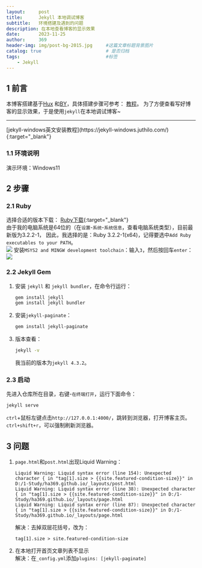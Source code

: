 ```yaml
---
layout:     post                       
title:      Jekyll 本地调试博客
subtitle:   环境搭建及遇到的问题
description: 在本地查看博客的显示效果
date:       2023-11-25                 
author:     369                        
header-img: img/post-bg-2015.jpg     #这篇文章标题背景图片
catalog: true                        # 是否归档
tags:                                #标签
    - Jekyll
---
```


## 1 前言

本博客搭建基于[Hux](https://github.com/Huxpro/huxpro.github.io)
和[BY](https://github.com/qiubaiying/qiubaiying.github.io)，具体搭建步骤可参考：
[教程](https://github.com/qiubaiying/qiubaiying.github.io/wiki/%E5%8D%9A%E5%AE%A2%E6%90%AD%E5%BB%BA%E8%AF%A6%E7%BB%86%E6%95%99%E7%A8%8B)。
为了方便查看写好博客的显示效果，于是使用`jekyll`在本地调试博客~

<hr>
[jekyll-windows英文安装教程](https://jekyll-windows.juthilo.com/){:target="_blank"}

### 1.1 环境说明

演示环境：Windows11

## 2 步骤

### 2.1 Ruby

选择合适的版本下载：
[Ruby下载](https://rubyinstaller.org/downloads/){:target="_blank"}<br>
由于我的电脑系统是64位的（在`设置`-`系统`-`系统信息`，查看电脑系统类型），目前最新版为3.2.2-1，
因此，我选择的是：Ruby 3.2.2-1(x64)，记得要选中`Add Ruby executables to your PATH`。<br>
![](https://ctuc.gosh.website/images/2023/11/25/20231125153834.png)
安装`MSYS2 and MINGW development toolchain`：输入`3`，然后按回车`enter`：
![](https://ctuc.gosh.website/images/2023/11/25/20231125153919.png)

### 2.2 Jekyll Gem

1. 安装 `jekyll` 和 `jekyll bundler`，在命令行运行：
   
   ```bash
   gem install jekyll
   gem install jekyll bundler
   ```
2. 安装`jekyll-paginate`：
   
   ```bash
   gem install jekyll-paginate
   ```
3. 版本查看：
   
   ```bash
   jekyll -v
   ```
   
   我当前的版本为`jekyll 4.3.2`。

### 2.3 启动

先进入仓库所在目录，右键-`在终端打开`，运行下面命令：

```bash
jekyll serve
```

`ctrl`+鼠标左键点击`http://127.0.0.1:4000/`，跳转到浏览器，打开博客主页。
`ctrl+shift+r`，可以强制刷新浏览器。

## 3 问题

1. `page.html`和`post.html`出现Liquid Warning：
   
   ```text
   Liquid Warning: Liquid syntax error (line 154): Unexpected character { in "tag[1].size > {{site.featured-condition-size}}" in D:/1-Study/ha369.github.io/_layouts/post.html
   Liquid Warning: Liquid syntax error (line 38): Unexpected character { in "tag[1].size > {{site.featured-condition-size}}" in D:/1-Study/ha369.github.io/_layouts/page.html
   Liquid Warning: Liquid syntax error (line 87): Unexpected character { in "tag[1].size > {{site.featured-condition-size}}" in D:/1-Study/ha369.github.io/_layouts/page.html
   ```
   
   解决：去掉双层花括号，改为：
   
   ```text
   tag[1].size > site.featured-condition-size
   ```
2. 在本地打开首页文章列表不显示<br>解决：在`_config.yml`添加`plugins: [jekyll-paginate]`
